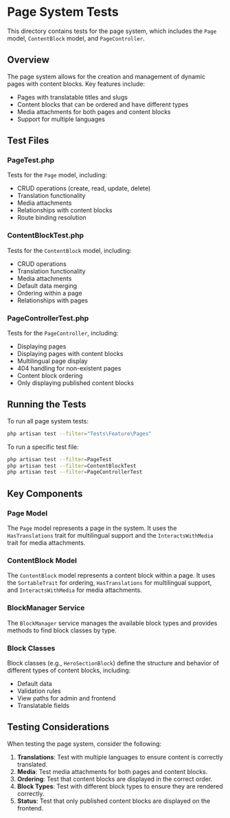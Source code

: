 # Page System Tests

This directory contains tests for the page system, which includes the `Page` model, `ContentBlock` model, and `PageController`.

## Overview

The page system allows for the creation and management of dynamic pages with content blocks. Key features include:

- Pages with translatable titles and slugs
- Content blocks that can be ordered and have different types
- Media attachments for both pages and content blocks
- Support for multiple languages

## Test Files

### PageTest.php

Tests for the `Page` model, including:

- CRUD operations (create, read, update, delete)
- Translation functionality
- Media attachments
- Relationships with content blocks
- Route binding resolution

### ContentBlockTest.php

Tests for the `ContentBlock` model, including:

- CRUD operations
- Translation functionality
- Media attachments
- Default data merging
- Ordering within a page
- Relationships with pages

### PageControllerTest.php

Tests for the `PageController`, including:

- Displaying pages
- Displaying pages with content blocks
- Multilingual page display
- 404 handling for non-existent pages
- Content block ordering
- Only displaying published content blocks

## Running the Tests

To run all page system tests:

```bash
php artisan test --filter="Tests\Feature\Pages"
```

To run a specific test file:

```bash
php artisan test --filter=PageTest
php artisan test --filter=ContentBlockTest
php artisan test --filter=PageControllerTest
```

## Key Components

### Page Model

The `Page` model represents a page in the system. It uses the `HasTranslations` trait for multilingual support and the `InteractsWithMedia` trait for media attachments.

### ContentBlock Model

The `ContentBlock` model represents a content block within a page. It uses the `SortableTrait` for ordering, `HasTranslations` for multilingual support, and `InteractsWithMedia` for media attachments.

### BlockManager Service

The `BlockManager` service manages the available block types and provides methods to find block classes by type.

### Block Classes

Block classes (e.g., `HeroSectionBlock`) define the structure and behavior of different types of content blocks, including:

- Default data
- Validation rules
- View paths for admin and frontend
- Translatable fields

## Testing Considerations

When testing the page system, consider the following:

1. **Translations**: Test with multiple languages to ensure content is correctly translated.
2. **Media**: Test media attachments for both pages and content blocks.
3. **Ordering**: Test that content blocks are displayed in the correct order.
4. **Block Types**: Test with different block types to ensure they are rendered correctly.
5. **Status**: Test that only published content blocks are displayed on the frontend.
